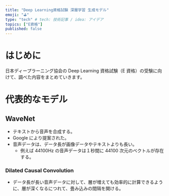 ```yaml
---
title: "Deep Learning資格試験 深層学習 生成モデル"
emoji: "⛳"
type: "tech" # tech: 技術記事 / idea: アイデア
topics: ["E資格"]
published: false
---
```


# はじめに

日本ディープラーニング協会の Deep Learning 資格試験（E 資格）の受験に向けて、調べた内容をまとめていきます。

# 代表的なモデル

## WaveNet

- テキストから音声を合成する。
- Google により提案された。
- 音声データは、データ長が画像データやテキストよりも長い。
  - 例えば 44100Hz の音声データは１秒間に 44100 次元のベクトルが存在する。

### Dilated Causal Convolution

- データ長が長い音声データに対して、層が増えても効率的に計算できるように、層が深くなるにつれて、畳み込みの間隔を開ける。
